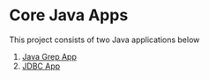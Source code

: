 # Core Java Apps
This project consists of two Java applications below

1. [Java Grep App](./grep)
2. [JDBC App](./jdbc)

